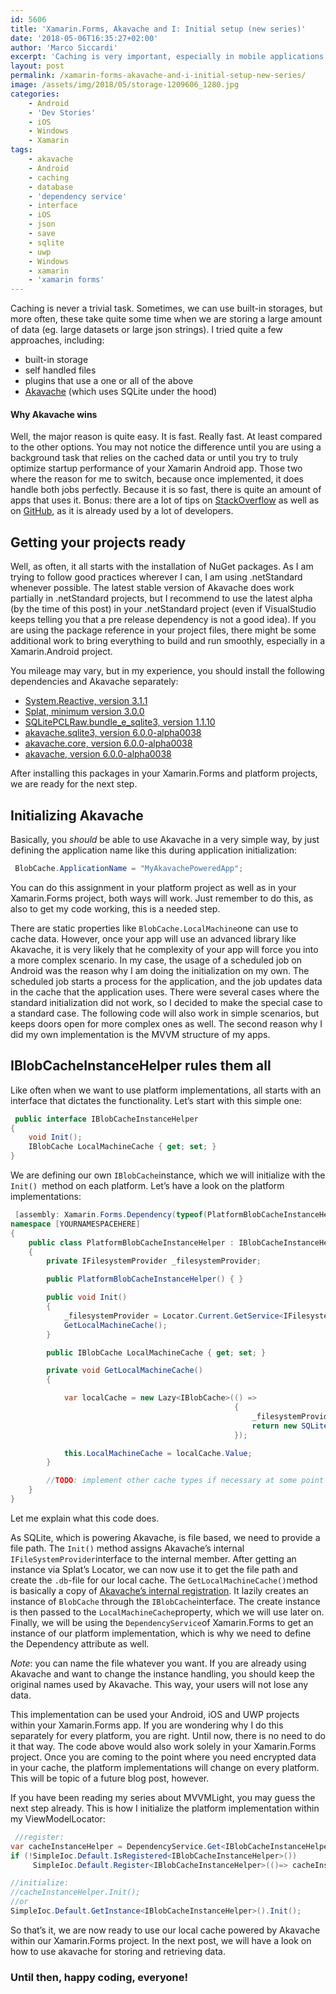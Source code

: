 ```yaml
---
id: 5606
title: 'Xamarin.Forms, Akavache and I: Initial setup (new series)'
date: '2018-05-06T16:35:27+02:00'
author: 'Marco Siccardi'
excerpt: 'Caching is very important, especially in mobile applications. With this post, I kick off my new series about how I use Akavache in my Xamarin.Forms applications and quite a few gotchas while doing so.'
layout: post
permalink: /xamarin-forms-akavache-and-i-initial-setup-new-series/
image: /assets/img/2018/05/storage-1209606_1280.jpg
categories:
    - Android
    - 'Dev Stories'
    - iOS
    - Windows
    - Xamarin
tags:
    - akavache
    - Android
    - caching
    - database
    - 'dependency service'
    - interface
    - iOS
    - json
    - save
    - sqlite
    - uwp
    - Windows
    - xamarin
    - 'xamarin forms'
---
```


Caching is never a trivial task. Sometimes, we can use built-in storages, but more often, these take quite some time when we are storing a large amount of data (eg. large datasets or large json strings). I tried quite a few approaches, including:

- built-in storage
- self handled files
- plugins that use a one or all of the above
- [Akavache](https://github.com/akavache/Akavache) (which uses SQLite under the hood)

#### Why Akavache wins

Well, the major reason is quite easy. It is fast. Really fast. At least compared to the other options. You may not notice the difference until you are using a background task that relies on the cached data or until you try to truly optimize startup performance of your Xamarin Android app. Those two where the reason for me to switch, because once implemented, it does handle both jobs perfectly. Because it is so fast, there is quite an amount of apps that uses it. Bonus: there are a lot of tips on [StackOverflow](https://stackoverflow.com/questions/tagged/Akavache) as well as on [GitHub](https://github.com/akavache/Akavache/issues), as it is already used by a lot of developers.

## Getting your projects ready

Well, as often, it all starts with the installation of NuGet packages. As I am trying to follow good practices wherever I can, I am using .netStandard whenever possible. The latest stable version of Akavache does work partially in .netStandard projects, but I recommend to use the latest alpha (by the time of this post) in your .netStandard project (even if VisualStudio keeps telling you that a pre release dependency is not a good idea). If you are using the package reference in your project files, there might be some additional work to bring everything to build and run smoothly, especially in a Xamarin.Android project.

You mileage may vary, but in my experience, you should install the following dependencies and Akavache separately:

- [System.Reactive, version 3.1.1](https://www.nuget.org/packages/System.Reactive/3.1.1)
- [Splat, minimum version 3.0.0](https://www.nuget.org/packages/Splat/3.0.0)
- [SQLitePCLRaw.bundle\_e\_sqlite3, version 1.1.10](https://www.nuget.org/packages/SQLitePCLRaw.bundle_e_sqlite3/1.1.10)
- [akavache.sqlite3, version 6.0.0-alpha0038](https://www.nuget.org/packages/akavache.sqlite3/6.0.0-alpha0038)
- [akavache.core, version 6.0.0-alpha0038](https://www.nuget.org/packages/akavache.core/6.0.0-alpha0038)
- [akavache, version 6.0.0-alpha0038](https://www.nuget.org/packages/akavache/6.0.0-alpha0038)

After installing this packages in your Xamarin.Forms and platform projects, we are ready for the next step.

## Initializing Akavache

Basically, you *should* be able to use Akavache in a very simple way, by just defining the application name like this during application initialization:

``` csharp
 BlobCache.ApplicationName = "MyAkavachePoweredApp";
```
 
You can do this assignment in your platform project as well as in your Xamarin.Forms project, both ways will work. Just remember to do this, as also to get my code working, this is a needed step.

There are static properties like `BlobCache.LocalMachine`one can use to cache data. However, once your app will use an advanced library like Akavache, it is very likely that he complexity of your app will force you into a more complex scenario. In my case, the usage of a scheduled job on Android was the reason why I am doing the initialization on my own. The scheduled job starts a process for the application, and the job updates data in the cache that the application uses. There were several cases where the standard initialization did not work, so I decided to make the special case to a standard case. The following code will also work in simple scenarios, but keeps doors open for more complex ones as well. The second reason why I did my own implementation is the MVVM structure of my apps.

## IBlobCacheInstanceHelper rules them all

Like often when we want to use platform implementations, all starts with an interface that dictates the functionality. Let’s start with this simple one:

``` csharp
 public interface IBlobCacheInstanceHelper
{
    void Init();
    IBlobCache LocalMachineCache { get; set; }
}
```
 
We are defining our own `IBlobCache`instance, which we will initialize with the `Init() `method on each platform. Let’s have a look on the platform implementations:

``` csharp
 [assembly: Xamarin.Forms.Dependency(typeof(PlatformBlobCacheInstanceHelper))]
namespace [YOURNAMESPACEHERE]
{
    public class PlatformBlobCacheInstanceHelper : IBlobCacheInstanceHelper
    {
        private IFilesystemProvider _filesystemProvider;

        public PlatformBlobCacheInstanceHelper() { }

        public void Init()
        {
            _filesystemProvider = Locator.Current.GetService<IFilesystemProvider>();
            GetLocalMachineCache();
        }

        public IBlobCache LocalMachineCache { get; set; }

        private void GetLocalMachineCache()
        {

            var localCache = new Lazy<IBlobCache>(() => 
                                                  {
                                                      _filesystemProvider.CreateRecursive(_filesystemProvider.GetDefaultLocalMachineCacheDirectory()).SubscribeOn(BlobCache.TaskpoolScheduler).Wait();
                                                      return new SQLitePersistentBlobCache(Path.Combine(_filesystemProvider.GetDefaultLocalMachineCacheDirectory(), "blobs.db"), BlobCache.TaskpoolScheduler);
                                                  });

            this.LocalMachineCache = localCache.Value;
        }

        //TODO: implement other cache types if necessary at some point
    }
}
```
 
Let me explain what this code does.

As SQLite, which is powering Akavache, is file based, we need to provide a file path. The `Init()` method assigns Akavache’s internal `IFileSystemProvider`interface to the internal member. After getting an instance via Splat’s Locator, we can now use it to get the file path and create the `.db`-file for our local cache. The `GetLocalMachineCache()`method is basically a copy of [Akavache’s internal registration](https://github.com/akavache/Akavache/blob/501b397d8c071366c3b6783aae3e98695b3d7442/src/Akavache.Sqlite3/Registrations.cs). It lazily creates an instance of `BlobCache` through the `IBlobCache`interface. The create instance is then passed to the `LocalMachineCache`property, which we will use later on. Finally, we will be using the `DependencyService`of Xamarin.Forms to get an instance of our platform implementation, which is why we need to define the Dependency attribute as well.

*Note*: you can name the file whatever you want. If you are already using Akavache and want to change the instance handling, you should keep the original names used by Akavache. This way, your users will not lose any data.

This implementation can be used your Android, iOS and UWP projects within your Xamarin.Forms app. If you are wondering why I do this separately for every platform, you are right. Until now, there is no need to do it that way. The code above would also work solely in your Xamarin.Forms project. Once you are coming to the point where you need encrypted data in your cache, the platform implementations will change on every platform. This will be topic of a future blog post, however.

If you have been reading my series about MVVMLight, you may guess the next step already. This is how I initialize the platform implementation within my ViewModelLocator:

``` csharp
 //register:
var cacheInstanceHelper = DependencyService.Get<IBlobCacheInstanceHelper>();
if (!SimpleIoc.Default.IsRegistered<IBlobCacheInstanceHelper>())
     SimpleIoc.Default.Register<IBlobCacheInstanceHelper>(()=> cacheInstanceHelper);

//initialize:
//cacheInstanceHelper.Init();
//or
SimpleIoc.Default.GetInstance<IBlobCacheInstanceHelper>().Init();
```
 
So that’s it, we are now ready to use our local cache powered by Akavache within our Xamarin.Forms project. In the next post, we will have a look on how to use akavache for storing and retrieving data.

### Until then, happy coding, everyone!
